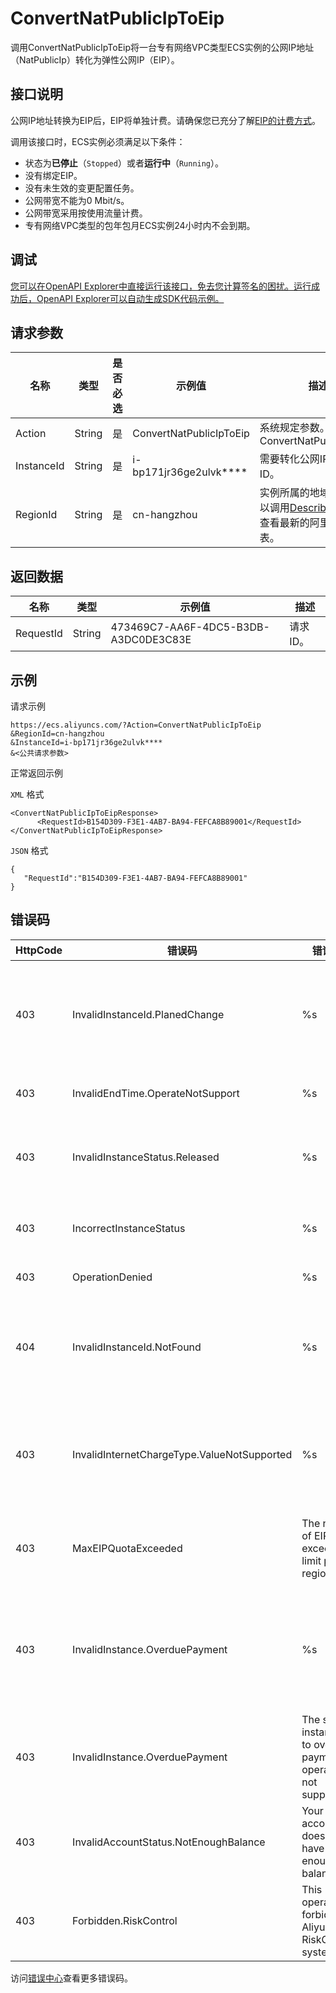 # ConvertNatPublicIpToEip

调用ConvertNatPublicIpToEip将一台专有网络VPC类型ECS实例的公网IP地址（NatPublicIp）转化为弹性公网IP（EIP）。

## 接口说明

公网IP地址转换为EIP后，EIP将单独计费。请确保您已充分了解[EIP的计费方式](~~122035~~)。

调用该接口时，ECS实例必须满足以下条件：

-   状态为**已停止**（`Stopped`）或者**运行中**（`Running`）。
-   没有绑定EIP。
-   没有未生效的变更配置任务。
-   公网带宽不能为0 Mbit/s。
-   公网带宽采用按使用流量计费。
-   专有网络VPC类型的包年包月ECS实例24小时内不会到期。

## 调试

[您可以在OpenAPI Explorer中直接运行该接口，免去您计算签名的困扰。运行成功后，OpenAPI Explorer可以自动生成SDK代码示例。](https://api.aliyun.com/#product=Ecs&api=ConvertNatPublicIpToEip&type=RPC&version=2014-05-26)

## 请求参数

|名称|类型|是否必选|示例值|描述|
|--|--|----|---|--|
|Action|String|是|ConvertNatPublicIpToEip|系统规定参数。取值：ConvertNatPublicIpToEip |
|InstanceId|String|是|i-bp171jr36ge2ulvk\*\*\*\*|需要转化公网IP的实例ID。 |
|RegionId|String|是|cn-hangzhou|实例所属的地域ID。您可以调用[DescribeRegions](~~25609~~)查看最新的阿里云地域列表。 |

## 返回数据

|名称|类型|示例值|描述|
|--|--|---|--|
|RequestId|String|473469C7-AA6F-4DC5-B3DB-A3DC0DE3C83E|请求ID。 |

## 示例

请求示例

```
https://ecs.aliyuncs.com/?Action=ConvertNatPublicIpToEip
&RegionId=cn-hangzhou
&InstanceId=i-bp171jr36ge2ulvk****
&<公共请求参数>
```

正常返回示例

`XML` 格式

```
<ConvertNatPublicIpToEipResponse>
      <RequestId>B154D309-F3E1-4AB7-BA94-FEFCA8B89001</RequestId>
</ConvertNatPublicIpToEipResponse>
```

`JSON` 格式

```
{
   "RequestId":"B154D309-F3E1-4AB7-BA94-FEFCA8B89001"
}
```

## 错误码

|HttpCode|错误码|错误信息|描述|
|--------|---|----|--|
|403|InvalidInstanceId.PlanedChange|%s|您当前的操作无效，由于您指定的实例已经预约了变更操作。|
|403|InvalidEndTime.OperateNotSupport|%s|该实例状态不支持此操作。|
|403|InvalidInstanceStatus.Released|%s|该操作无效，请检查实例状态是否正确。|
|403|IncorrectInstanceStatus|%s|当前实例的状态不支持此操作。|
|403|OperationDenied|%s|拒绝操作。|
|404|InvalidInstanceId.NotFound|%s|指定的实例不存在，请确认参数InstanceId是否正确。|
|403|InvalidInternetChargeType.ValueNotSupported|%s|暂不支持指定的实例付费类型，请确认相关参数是否正确。|
|403|MaxEIPQuotaExceeded|The number of EIP exceeds the limit per region.|EIP数量超过了当前地域可设置的最大值。|
|403|InvalidInstance.OverduePayment|%s|您现在的操作属于逾期付款，请重新创建实例或者联系客户解决。|
|403|InvalidInstance.OverduePayment|The special instance due to overdue payment,this operation is not supported.|您的账号已欠费，请充值后重试。|
|403|InvalidAccountStatus.NotEnoughBalance|Your account does not have enough balance.|账号余额不足，请您先充值再进行该操作。|
|403|Forbidden.RiskControl|This operation is forbidden by Aliyun RiskControl system.|该操作被风险控制系统禁止。|

访问[错误中心](https://error-center.aliyun.com/status/product/Ecs)查看更多错误码。

